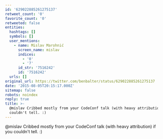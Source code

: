 ```yaml
---
id: '629022885261275137'
retweet_count: '0'
favorite_count: '0'
retweeted: false
entities:
  hashtags: []
  symbols: []
  user_mentions:
    - name: Mislav Marohnić
      screen_name: mislav
      indices:
        - '0'
        - '7'
      id_str: '7516242'
      id: '7516242'
  urls: []
original_url: https://twitter.com/benbalter/status/629022885261275137
date: '2015-08-05T20:15:17.000Z'
sitemap: false
robots: noindex
reply: true
title: >-
  @mislav Cribbed mostly from your CodeConf talk (with heavy attribution) if you
  couldn't tell. :)
---
```


@mislav Cribbed mostly from your CodeConf talk (with heavy attribution) if you couldn't tell. :)